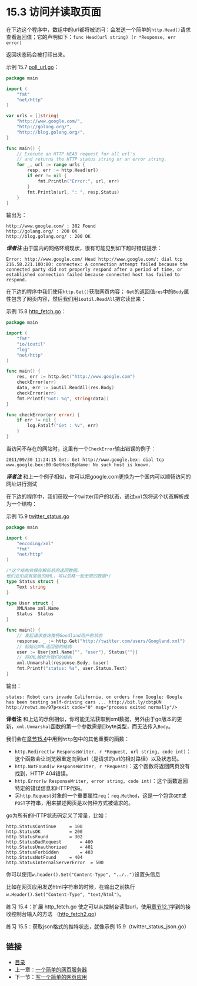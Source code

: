 # 15.3 访问并读取页面

在下边这个程序中，数组中的url都将被访问：会发送一个简单的`http.Head()`请求查看返回值；它的声明如下：`func Head(url string) (r *Response, err error)`

返回状态码会被打印出来。

示例 15.7 [poll_url.go](examples/chapter_15/poll_url.go)：

```go
package main

import (
	"fmt"
	"net/http"
)

var urls = []string{
	"http://www.google.com/",
	"http://golang.org/",
	"http://blog.golang.org/",
}

func main() {
	// Execute an HTTP HEAD request for all url's
	// and returns the HTTP status string or an error string.
	for _, url := range urls {
		resp, err := http.Head(url)
		if err != nil {
			fmt.Println("Error:", url, err)
		}
		fmt.Println(url, ": ", resp.Status)
	}
}
```
输出为：

```
http://www.google.com/ : 302 Found
http://golang.org/ : 200 OK
http://blog.golang.org/ : 200 OK
```
***译者注*** 由于国内的网络环境现状，很有可能见到如下超时错误提示：

```
Error: http://www.google.com/ Head http://www.google.com/: dial tcp 216.58.221.100:80: connectex: A connection attempt failed because the connected party did not properly respond after a period of time, or established connection failed because connected host has failed to respond.
```
在下边的程序中我们使用`http.Get()`获取网页内容； `Get`的返回值`res`中的`Body`属性包含了网页内容，然后我们用`ioutil.ReadAll`把它读出来：

示例 15.8 [http_fetch.go](examples/chapter_15/http_fetch.go)：

```go
package main

import (
	"fmt"
	"io/ioutil"
	"log"
	"net/http"
)

func main() {
	res, err := http.Get("http://www.google.com")
	checkError(err)
	data, err := ioutil.ReadAll(res.Body)
	checkError(err)
	fmt.Printf("Got: %q", string(data))
}

func checkError(err error) {
	if err != nil {
		log.Fatalf("Get : %v", err)
	}
}
```

当访问不存在的网站时，这里有一个`CheckError`输出错误的例子：
```
2011/09/30 11:24:15 Get: Get http://www.google.bex: dial tcp www.google.bex:80:GetHostByName: No such host is known.
```
***译者注*** 和上一个例子相似，你可以把google.com更换为一个国内可以顺畅访问的网址进行测试

在下边的程序中，我们获取一个twitter用户的状态，通过`xml`包将这个状态解析成为一个结构：

示例 15.9 [twitter_status.go](examples/chapter_15/twitter_status.go)

```go
package main

import (
	"encoding/xml"
	"fmt"
	"net/http"
)

/*这个结构会保存解析后的返回数据。
他们会形成有层级的XML，可以忽略一些无用的数据*/
type Status struct {
	Text string
}

type User struct {
	XMLName xml.Name
	Status  Status
}

func main() {
	// 发起请求查询推特Goodland用户的状态
	response, _ := http.Get("http://twitter.com/users/Googland.xml")
	// 初始化XML返回值的结构
	user := User{xml.Name{"", "user"}, Status{""}}
	// 将XML解析为我们的结构
	xml.Unmarshal(response.Body, &user)
	fmt.Printf("status: %s", user.Status.Text)
}
```
输出：

```
status: Robot cars invade California, on orders from Google: Google has been testing self-driving cars ... http://bit.ly/cbtpUN http://retwt.me/97p<exit code="0" msg="process exited normally"/>
```
**译者注** 和上边的示例相似，你可能无法获取到xml数据，另外由于go版本的更新，`xml.Unmarshal`函数的第一个参数需是[]byte类型，而无法传入`Body`。

我们会在[章节15.4](15.4.md)中用到`http`包中的其他重要的函数：

*	`http.Redirect(w ResponseWriter, r *Request, url string, code int)`：这个函数会让浏览器重定向到url（是请求的url的相对路径）以及状态码。
*	`http.NotFound(w ResponseWriter, r *Request)`：这个函数将返回网页没有找到，HTTP 404错误。
*	`http.Error(w ResponseWriter, error string, code int)`：这个函数返回特定的错误信息和HTTP代码。
*	另`http.Request`对象的一个重要属性`req`：`req.Method`，这是一个包含`GET`或`POST`字符串，用来描述网页是以何种方式被请求的。

go为所有的HTTP状态码定义了常量，比如：

	http.StatusContinue		= 100
	http.StatusOK			= 200
	http.StatusFound		= 302
	http.StatusBadRequest		= 400
	http.StatusUnauthorized		= 401
	http.StatusForbidden		= 403
	http.StatusNotFound		= 404
	http.StatusInternalServerError	= 500

你可以使用`w.header().Set("Content-Type", "../..")`设置头信息

比如在网页应用发送html字符串的时候，在输出之前执行`w.Header().Set("Content-Type", "text/html")`。

练习 15.4：扩展 http_fetch.go 使之可以从控制台读取url，使用[章节12.1](12.1.md)学到的接收控制台输入的方法 （[http_fetch2.go](examples/chapter_15/http_fetch2.go)）

练习 15.5：获取json格式的推特状态，就像示例 15.9（twitter_status_json.go）


## 链接

- [目录](directory.md)
- 上一章：[一个简单的网页服务器](15.2.md)
- 下一节：[写一个简单的网页应用](15.4.md)
